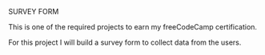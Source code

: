 SURVEY FORM

This is one of the required projects to earn my freeCodeCamp certification.

For this project I will build a survey form to collect data from the users.
